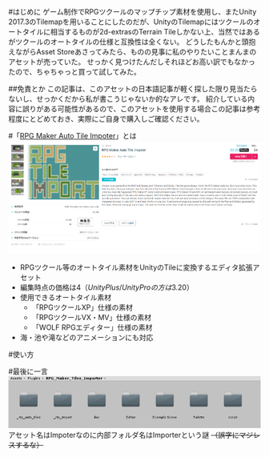 #はじめに
ゲーム制作でRPGツクールのマップチップ素材を使用し、またUnity 2017.3のTilemapを用いることにしたのだが、UnityのTilemapにはツクールのオートタイルに相当するものが2d-extrasのTerrain Tileしかない上、当然ではあるがツクールのオートタイルの仕様と互換性は全くない。
どうしたもんかと頭抱えながらAsset Storeあさってみたら、ものの見事に私のやりたいことまんまのアセットが売っていた。
せっかく見つけたんだしそれほどお高い訳でもなかったので、ちゃちゃっと買って試してみた。

##免責とか
この記事は、このアセットの日本語記事が軽く探した限り見当たらないし、せっかくだから私が書こうじゃないか的なアレです。
紹介している内容に誤りがある可能性があるので、このアセットを使用する場合この記事は参考程度にとどめておき、実際にご自身で購入しご確認ください。

#「[RPG Maker Auto Tile Impoter](https://assetstore.unity.com/packages/tools/sprite-management/rpg-maker-auto-tile-impoter-103504)」とは
![screenshot01](ss-01.png)
- RPGツクール等のオートタイル素材をUnityのTileに変換するエディタ拡張アセット
- 編集時点の価格は$4（Unity Plus/Unity Proの方は$3.20）
- 使用できるオートタイル素材
	- 「RPGツクールXP」仕様の素材
	- 「RPGツクールVX・MV」仕様の素材
	- 「WOLF RPGエディター」仕様の素材
- 海・池や滝などのアニメーションにも対応

#使い方


#最後に一言
![screenshot02](ss-02.png)
アセット名はImpoterなのに内部フォルダ名はImporterという謎
~~（誤字にマジレスするな）~~
